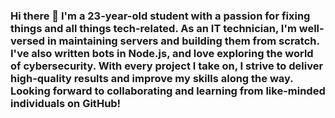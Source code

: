 ### Hi there 👋 I'm a 23-year-old student with a passion for fixing things and all things tech-related. As an IT technician, I'm well-versed in maintaining servers and building them from scratch. I've also written bots in Node.js, and love exploring the world of cybersecurity. With every project I take on, I strive to deliver high-quality results and improve my skills along the way. Looking forward to collaborating and learning from like-minded individuals on GitHub!

<!--
**KBarbarewicz/KBarbarewicz** is a ✨ _special_ ✨ repository because its `README.md` (this file) appears on your GitHub profile.

Here are some ideas to get you started:

- 🔭 I’m currently working on ...
- 🌱 I’m currently learning ...
- 👯 I’m looking to collaborate on ...
- 🤔 I’m looking for help with ...
- 💬 Ask me about ...
- 📫 How to reach me: ...
- 😄 Pronouns: ...
- ⚡ Fun fact: ...
-->
